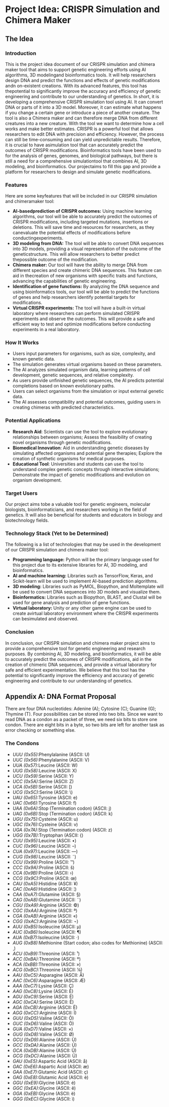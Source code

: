 # Project Idea: CRISPR Simulation and Chimera Maker

## The Idea

### Introduction

This is the project idea document of our CRISPR simulation and chimera maker tool that aims to support genetic engineering efforts using AI algorithms, 3D modelingand bioinformatics tools. It will help researchers design DNA and predict the functions and effects of genetic modifications andn on-existent creations. With its advanced features, this tool has thepotential to significantly improve the accuracy and efficiency of genetic engineering and contribute to our understanding of genetics.
In short, it is developing a comprehensive CRISPR simulation tool using AI. It can convert DNA or parts of it into a 3D model. Moreover, it can estimate what happens if you change a certain gene or introduce a piece of another creature. The tool is also a Chimera maker and can therefore merge DNA from different creatures into a new creature. With the tool we want to determine how a cell works and make better estimates.
CRISPR is a powerful tool that allows researchers to edit DNA with precision and efficiency. However, the process can still be time-consuming and can yield unpredictable results. Therefore, it is crucial to have asimulation tool that can accurately predict the outcomes of CRISPR modifications.
Bioinformatics tools have been used to for the analysis of genes, genomes, and biological pathways, but there is still a need for a comprehensive simulationtool that combines AI, 3D modeling, and bioinformatics. Our projectaims to fill this gap and provide a platform for researchers to design and simulate genetic modifications.

### Features

Here are some keyfeatures that will be included in our CRISPR simulation and chimeramaker tool:

- **AI-basedprediction of CRISPR outcomes:** Using machine learning algorithms, our tool will be able to accurately predict the outcomes of CRISPR modifications, including targeted mutations, insertions or deletions. This will save time and resources for researchers, as they canevaluate the potential effects of modifications before conductingexperiments.
- **3D modeling from DNA:** The tool will be able to convert DNA sequences into 3D models, providing a visual representation of the outcome of the geneticstructure. This will allow researchers to better predict thepossible outcome of the modification.
- **Chimera maker:** Our tool will have the ability to merge DNA from different species and create chimeric DNA sequences. This feature can aid in thecreation of new organisms with specific traits and functions, advancing the capabilities of genetic engineering.
- **Identification of gene functions:** By analyzing the DNA sequence and using bioinformatics tools, our tool will be able to predict the functions of genes and help researchers identify potential targets for modifications.
- **Virtual CRISPR experiments:** The tool will have a built-in virtual laboratory where researchers can perform simulated CRISPR experiments and observe the outcomes. This will provide a safe and efficient way to test and optimize modifications before conducting experiments in a real laboratory.

### How It Works

* Users input parameters for organisms, such as size, complexity, and known genetic data.
* The simulation generates virtual organisms based on these parameters.
* The AI analyzes simulated organism data, learning patterns of cell development, genetic sequences, and relative complexity.
* As users provide unfinished genetic sequences, the AI predicts potential completions based on known evolutionary paths.
* Users can select organisms from the simulation or input external genetic data.
* The AI assesses compatibility and potential outcomes, guiding users in creating chimeras with predicted characteristics.

### Potential Applications

* **Research Aid**: Scientists can use the tool to explore evolutionary relationships between organisms; Assess the feasibility of creating novel organisms through genetic modifications.
* **Biomedical Innovation**: Aid in understanding genetic diseases by simulating affected organisms and potential gene therapies; Explore the creation of synthetic organisms for medical purposes.
* **Educational Tool**: Universities and students can use the tool to understand complex genetic concepts through interactive simulations; Demonstrate the impact of genetic modifications and evolution on organism development.

### Target Users

Our project aims tobe a valuable tool for genetic engineers, molecular biologists, bioinformaticians, and researchers working in the field of genetics. It will also be beneficial for students and educators in biology and biotechnology fields.

### Technology Stack (Yet to be Determined)

The following is a list of technologies that may be used in the development of our CRISPR simulation and chimera maker tool:

- **Programming language:** Python will be the primary language used for this project due to its extensive libraries for AI, 3D modeling, and bioinformatics.
- **AI and machine learning:** Libraries such as TensorFlow, Keras, and Scikit-learn will be used to implement AI-based prediction algorithms.
- **3D modeling:** Libraries such as PyMOL, Biopython, and Moltemplate will be used to convert DNA sequences into 3D models and visualize them.
- **Bioinformatics:** Libraries such as Biopython, BLAST, and Clustal will be used for gene analysis and prediction of gene functions.
- **Virtual laboratory:** Unity or any other game engine can be used to create avirtual laboratory environment where the CRISPR experiments can besimulated and observed.

### Conclusion

In conclusion, our CRISPR simulation and chimera maker project aims to provide a comprehensive tool for genetic engineering and research purposes. By combining AI, 3D modeling, and bioinformatics, it will be able to accurately predict the outcomes of CRISPR modifications, aid in the creation of chimeric DNA sequences, and provide a virtual laboratory for safe and efficient experimentation. We believe that this tool has the potential to significantly improve the efficiency and accuracy of genetic engineering and contribute to our understanding of genetics. 

## Appendix A: DNA Format Proposal

There are four DNA nucleotides: Adenine (A); Cytosine (C); Guanine (G); Thymine (T). Four possibilities can be stored into two bits. Since we want to read DNA as a condon as a packet of three, we need six bits to store one condon. There are eight bits in a byte, so two bits are left for another task as error checking or something else.

### The Condons

- *UUU (0x55)*:Phenylalanine (ASCII: U)
- *UUC (0x56)*:Phenylalanine (ASCII: V)
- *UUA (0x57)*:Leucine (ASCII: W)
- *UUG (0x58)*:Leucine (ASCII: X)
- *UCU (0x59)*:Serine (ASCII: Y)
- *UCC (0x5A)*:Serine (ASCII: Z)
- *UCA (0x5B)*:Serine (ASCII: \[)
- *UCG (0x5C)*:Serine (ASCII: \\)
- *UAU (0x65)*:Tyrosine (ASCII: e)
- *UAC (0x66)*:Tyrosine (ASCII: f)
- *UAA (0x6A)*:Stop (Termination codon) (ASCII: j)
- *UAG (0x6B)*:Stop (Termination codon) (ASCII: k)
- *UGU (0x75)*:Cysteine (ASCII: u)
- *UGC (0x76)*:Cysteine (ASCII: v)
- *UGA (0x7A)*:Stop (Termination codon) (ASCII: z)
- *UGG (0x7B)*:Tryptophan (ASCII: {)
- *CUU (0x95)*:Leucine (ASCII: •)
- *CUC (0x96)*:Leucine (ASCII: –)
- *CUA (0x97)*:Leucine (ASCII: —)
- *CUG (0x98)*:Leucine (ASCII: ˜)
- *CCU (0x99)*:Proline (ASCII: ™)
- *CCC (0x9A)*:Proline (ASCII: š)
- *CCA (0x9B)*:Proline (ASCII: ›)
- *CCG (0x9C)*:Proline (ASCII: œ)
- *CAU (0xA5)*:Histidine (ASCII: ¥)
- *CAC (0xA6)*:Histidine (ASCII: ¦)
- *CAA (0xA7)*:Glutamine (ASCII: §)
- *CAG (0xA8)*:Glutamine (ASCII: ¨)
- *CGU (0xA9)*:Arginine (ASCII: ©)
- *CGC (0xAA)*:Arginine (ASCII: ª)
- *CGA (0xAB)*:Arginine (ASCII: «)
- *CGG (0xAC)*:Arginine (ASCII: ¬)
- *AUU (0xB5)*:Isoleucine (ASCII: µ)
- *AUC (0xB6)*:Isoleucine (ASCII: ¶)
- *AUA (0xB7)*:Isoleucine (ASCII: ·)
- *AUG (0xB8)*:Methionine (Start codon; also codes for Methionine) (ASCII: ¸)
- *ACU (0xB9)*:Threonine (ASCII: ¹)
- *ACC (0xBA)*:Threonine (ASCII: º)
- *ACA (0xBB)*:Threonine (ASCII: »)
- *ACG (0xBC)*:Threonine (ASCII: ¼)
- *AAU (0xC5)*:Asparagine (ASCII: Å)
- *AAC (0xC6)*:Asparagine (ASCII: Æ)
- *AAA (0xC7)*:Lysine (ASCII: Ç)
- *AAG (0xC8)*:Lysine (ASCII: È)
- *AGU (0xC9)*:Serine (ASCII: É)
- *AGC (0xCA)*:Serine (ASCII: Ê)
- *AGA (0xCB)*:Arginine (ASCII: Ë)
- *AGG (0xCC)*:Arginine (ASCII: Ì)
- *GUU (0xD5)*:Valine (ASCII: Õ)
- *GUC (0xD6)*:Valine (ASCII: Ö)
- *GUA (0xD7)*:Valine (ASCII: ×)
- *GUG (0xD8)*:Valine (ASCII: Ø)
- *GCU (0xD9)*:Alanine (ASCII: Ù)
- *GCC (0xDA)*:Alanine (ASCII: Ú)
- *GCA (0xDB)*:Alanine (ASCII: Û)
- *GCG (0xDC)*:Alanine (ASCII: Ü)
- *GAU (0xE5)*:Aspartic Acid (ASCII: å)
- *GAC (0xE6)*:Aspartic Acid (ASCII: æ)
- *GAA (0xE7)*:Glutamic Acid (ASCII: ç)
- *GAG (0xE8)*:Glutamic Acid (ASCII: è)
- *GGU (0xE9)*:Glycine (ASCII: é)
- *GGC (0xEA)*:Glycine (ASCII: ê)
- *GGA (0xEB)*:Glycine (ASCII: ë)
- *GGG (0xEC)*:Glycine (ASCII: ì)

